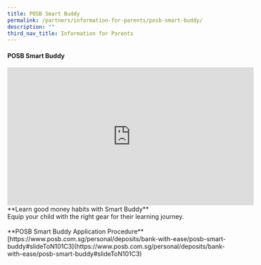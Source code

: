 ```yaml
---
title: POSB Smart Buddy
permalink: /partners/information-for-parents/posb-smart-buddy/
description: ""
third_nav_title: Information for Parents
---
```

#### POSB Smart Buddy
<iframe allowfullscreen="" allow="accelerometer; autoplay; clipboard-write; encrypted-media; gyroscope; picture-in-picture; web-share" frameborder="0" title="YouTube video player" src="https://www.youtube.com/embed/3I6znpDS-gM" height="315" width="560"></iframe>
**Learn good money habits with Smart Buddy**<br>
Equip your child with the right gear for their learning journey.
<br><br>
**POSB Smart Buddy Application Procedure**
<br>
[https://www.posb.com.sg/personal/deposits/bank-with-ease/posb-smart-buddy#slideToN101C3](https://www.posb.com.sg/personal/deposits/bank-with-ease/posb-smart-buddy#slideToN101C3)